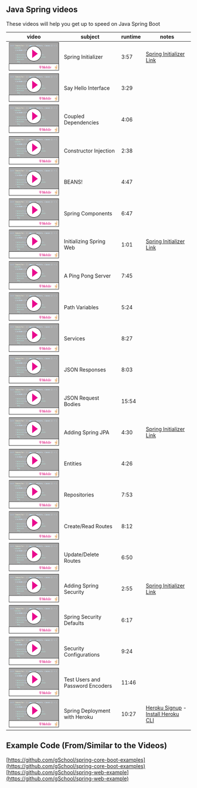 ## Java Spring videos

These videos will help you get up to speed on Java Spring Boot 

| video                                                           | subject     | runtime                    |  notes |
|---                                                        |---          | ---                    |---|
| [![](video-player.png)](https://vimeo.com/441428156/a1f0d26f67)   | Spring Initializer  | 3:57 | [Spring Initializer Link](https://start.spring.io) | 
| [![](video-player.png)](https://vimeo.com/441429119/8e63cda015)   | Say Hello Interface | 3:29 |  | 
| [![](video-player.png)](https://www.youtube.com/watch?v=Gaf3lkd10U0)   | Coupled Dependencies | 4:06 |  | 
| [![](video-player.png)](https://www.youtube.com/watch?v=9gWW0XPqpHo)   | Constructor Injection | 2:38 |  | 
| [![](video-player.png)](https://www.youtube.com/watch?v=zXfA-1Aw46g)   | BEANS! | 4:47 |  | 
| [![](video-player.png)](https://vimeo.com/441450464/45ea0fbb29)   | Spring Components | 6:47 |  | 
| [![](video-player.png)](https://vimeo.com/441520136/869e87aa47)   | Initializing Spring Web | 1:01 | [Spring Initializer Link](https://start.spring.io)  | 
| [![](video-player.png)](https://vimeo.com/441520143/10381663aa)   | A Ping Pong Server | 7:45 |  | 
| [![](video-player.png)](https://vimeo.com/441520236/8b6d250d50)   | Path Variables | 5:24 |  | 
| [![](video-player.png)](https://vimeo.com/441520302/a717c5b863)   | Services | 8:27 |  | 
| [![](video-player.png)](https://vimeo.com/441520430/5562d82bf1)   | JSON Responses | 8:03 |  | 
| [![](video-player.png)](https://vimeo.com/441520521/c5272e76be)   | JSON Request Bodies | 15:54 |  | 
| [![](video-player.png)](https://vimeo.com/441520747/f4641ff9ed)   | Adding Spring JPA | 4:30 | [Spring Initializer Link](https://start.spring.io) | 
| [![](video-player.png)](https://vimeo.com/441520804/aa0f845b8e)   | Entities | 4:26 |  | 
| [![](video-player.png)](https://vimeo.com/441520860/c0d179ff45)   | Repositories | 7:53 |  | 
| [![](video-player.png)](https://www.youtube.com/watch?v=du4Idhv1K5Q)   | Create/Read Routes | 8:12 |  | 
| [![](video-player.png)](https://www.youtube.com/watch?v=Xnj7m1LvJ-s)   | Update/Delete Routes | 6:50 |  | 
| [![](video-player.png)](https://vimeo.com/441521498/01386af732)   | Adding Spring Security | 2:55 | [Spring Initializer Link](https://start.spring.io) | 
| [![](video-player.png)](https://vimeo.com/441521554/15af855da1)   | Spring Security Defaults | 6:17 |  | 
| [![](video-player.png)](https://vimeo.com/441521635/fb2d67e00e)   | Security Configurations | 9:24 |  | 
| [![](video-player.png)](https://vimeo.com/441521842/7abffe9be2)   | Test Users and Password Encoders | 11:46 |  | 
| [![](video-player.png)](https://vimeo.com/441628886/1d84e4fe0e)   | Spring Deployment with Heroku | 10:27 | [Heroku Signup](https://signup.heroku.com/) - [Install Heroku CLI](https://devcenter.heroku.com/articles/heroku-cli#download-and-install) | 


## Example Code (From/Similar to the Videos)

[https://github.com/gSchool/spring-core-boot-examples](https://github.com/gSchool/spring-core-boot-examples)
[https://github.com/gSchool/spring-web-example](https://github.com/gSchool/spring-web-example)